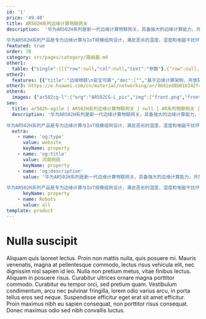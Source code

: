 ```yaml
---
id: '1'
price: '49.40'
title: AR502H系列边缘计算物联网关
description:  '华为AR502H系列是新一代边缘计算物联网关，具备强大的边缘计算能力，开放软硬件资源，提供SDK实现计算、存储、网络资源灵活调用，支持容器管理，APP随需部署，广泛应用于各种物联网场景，如智慧用能，物联杆站，智能配电房，智慧园区、智慧水利等领域。

华为AR502H系列产品是专为边缘计算与IoT规模组网设计，满足恶劣的温度，湿度和电磁干扰环境下的网络通信需求，提供丰富的物联网接口，可扩展IP化PLC通信，积木式按需组合。'
featured: true
order: 78
category: src/pages/category/路由器.md
other1: 
  table: {"single":[[{"row":null,"col":null,"text":"参数"},{"row":null,"col":null,"text":"AR502H-CN"},{"row":null,"col":null,"text":"AR502H-5G"}],[{"row":null,"col":null,"text":"处理器"},{"row":null,"col":"2","text":"ARM 4核A53，1GHz"}],[{"row":null,"col":null,"text":"DDR"},{"row":null,"col":"2","text":"2GB，DDR4"}],[{"row":null,"col":null,"text":"Flash"},{"row":null,"col":"2","text":"2GB，SLC NAND"}],[{"row":null,"col":null,"text":"基本功能"},{"row":null,"col":"2","text":"支持安装、卸载、启动、停止容器\n支持安装、卸载、启动、停止APP\n支持APP增量升级"}],[{"row":null,"col":null,"text":"高级功能"},{"row":null,"col":"2","text":"支持给容器分配CPU核\n支持调整容器存储和内存资源\n支持部署多容器，容器之间提供消息总线"}],[{"row":null,"col":null,"text":"安全功能"},{"row":null,"col":"2","text":"支持容器磁盘加密\n支持容器和APP签名校验"}],[{"row":null,"col":null,"text":"物联网协议"},{"row":null,"col":"2","text":"支持MQTT，CoAP"}],[{"row":null,"col":null,"text":"二次开发支持"},{"row":null,"col":"2","text":"支持标准Debian OS开发环境，提供二次开发指导\n支持主流编程语言，如C/C++\n开发者社区"}],[{"row":null,"col":null,"text":"5G"},{"row":null,"col":null,"text":"-"},{"row":null,"col":null,"text":"5G NR SA:\nn1/n3/n7/n8/n20/n28/n38/n40/n41/ n77/n78\n5G NR NSA:\nn41/n77/n78"}],[{"row":null,"col":null,"text":"4G/LTE"},{"row":null,"col":null,"text":"FDD LTE：Band 1/3/5/8\nTDD LTE：Band 38/39/40/41"},{"row":null,"col":null,"text":"LTE FDD:\nB1/ B3/ B5/B7/B8/ B20/B28/B32(DL CA-only)\nLTE TDD:\nB34/B38/B40 (UL CA-40C)/B41/B42(UL CA-42C)/B43"}],[{"row":null,"col":null,"text":"3G"},{"row":null,"col":null,"text":"HSPA+/UMTS：Band 1/5/8/9"},{"row":null,"col":null,"text":"WCDMA B1/B3/B5/B8"}],[{"row":null,"col":null,"text":"固定以太接口"},{"row":null,"col":"2","text":"3 * GE电，10/100/1000Mbit/s自适应\n2 * GE combo"}],[{"row":null,"col":null,"text":"固定串口"},{"row":null,"col":"2","text":"2 * RS485或RS232（隔离，485与232通过软件切换）"}],[{"row":null,"col":null,"text":"告警口"},{"row":null,"col":"2","text":"1路DI（无源触点输入）\n1路DO（工业端子，支持常开和常闭）"}],[{"row":null,"col":null,"text":"电源"},{"row":null,"col":"2","text":"双DC冗余：9.6~60V（工业端子）"}],[{"row":null,"col":null,"text":"工作温度"},{"row":null,"col":"2","text":"–40°C to +70°C"}],[{"row":null,"col":null,"text":"外形尺寸（W*D*H）"},{"row":null,"col":"2","text":"150 * 133 * 44mm"}]]}
other2:
  features: [{"title":"边缘物联\n安全可靠","dec":["","基于边缘计算架构，开放软硬件资源，支持多容器管理，APP 随需部署\n标准Debian OS开发环境，提供SDK实现计算、存储、网络资源灵活调用\n支持数据加密，非特权容器，分区双备份，保障设备安全可靠",""]},{"title":"丰富接口\n灵活扩展","dec":["","支持 LTE FDD 和 LTE TDD，并可兼容 WCDMA/GPRS/GSM\n集成千兆以太接口，RS232，RS485，DI/DO等多种工业总线接口\n可扩展IP化PLC，支持IPv6，终端设备即插即用",""]},{"title":"工业级设计\n卓越品质","dec":["","无风扇设计，可长期工作在-40℃～70℃间\n强磁干扰下无故障工作，满足 IEEE1613 要求\n双冗余电源，隔离输入，宽电压9.6-60VDC",""]}]
other3: https://e.huawei.com/cn/material/networking/ar/96d1ed8b01b242f49ddf45ebb49ad779
other4:
  images: {"ar502cg-l":{"org":"AR502CG-L_pic","img":["front.png","front_left.png","front_right.png","front_top.png"]}}
seo:
  title: ar502h-agile | AR502H系列边缘计算物联网关 | null | AR系列物联网关 | 路由器 | 企业网络
  description: '华为AR502H系列是新一代边缘计算物联网关，具备强大的边缘计算能力，开放软硬件资源，提供SDK实现计算、存储、网络资源灵活调用，支持容器管理，APP随需部署，广泛应用于各种物联网场景，如智慧用能，物联杆站，智能配电房，智慧园区、智慧水利等领域。

华为AR502H系列产品是专为边缘计算与IoT规模组网设计，满足恶劣的温度，湿度和电磁干扰环境下的网络通信需求，提供丰富的物联网接口，可扩展IP化PLC通信，积木式按需组合。'
  extra:
    - name: 'og:type'
      value: website
      keyName: property
    - name: 'og:title'
      value: 河南网田
      keyName: property
    - name: 'og:description'
      value: '华为AR502H系列是新一代边缘计算物联网关，具备强大的边缘计算能力，开放软硬件资源，提供SDK实现计算、存储、网络资源灵活调用，支持容器管理，APP随需部署，广泛应用于各种物联网场景，如智慧用能，物联杆站，智能配电房，智慧园区、智慧水利等领域。

华为AR502H系列产品是专为边缘计算与IoT规模组网设计，满足恶劣的温度，湿度和电磁干扰环境下的网络通信需求，提供丰富的物联网接口，可扩展IP化PLC通信，积木式按需组合。'
      keyName: property
    - name: Robots
      value: all
template: product
---
```


# Nulla suscipit

Aliquam quis laoreet lectus. Proin non mattis nulla, quis posuere mi. Mauris venenatis, magna at pellentesque commodo, lectus risus vehicula elit, nec dignissim nisl sapien id leo. Nulla non pretium metus, vitae finibus lectus. Aliquam in posuere risus. Curabitur ultrices ornare magna porttitor commodo. Curabitur eu tempor orci, sed pretium quam. Vestibulum condimentum, arcu nec pulvinar fringilla, lorem odio varius arcu, in porta tellus eros sed neque. Suspendisse efficitur eget erat sit amet efficitur. Proin maximus nibh eu sapien consequat, non porttitor risus consequat. Donec maximus odio sed nibh convallis luctus.